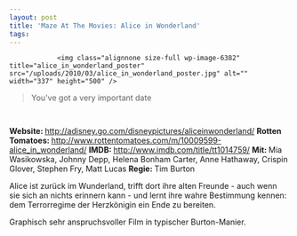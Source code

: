 ```yaml
---
layout: post
title: 'Maze At The Movies: Alice in Wonderland'
tags:
---
```



                <img class="alignnone size-full wp-image-6382" title="alice_in_wonderland_poster" src="/uploads/2010/03/alice_in_wonderland_poster.jpg" alt="" width="337" height="500" />
<blockquote>You've got a very important date</blockquote>
<img class="alignnone size-full wp-image-5898" title="movie_review_4stars" src="/uploads/2010/02/movie_review_4stars.png" alt="" width="75" height="15" />
<p><strong> Website: </strong><a href="http://adisney.go.com/disneypictures/aliceinwonderland/"><a href="http://adisney.go.com/disneypictures/aliceinwonderland/">http://adisney.go.com/disneypictures/aliceinwonderland/</a></a>
<strong>Rotten Tomatoes: </strong><a href="http://www.rottentomatoes.com/m/10009599-alice_in_wonderland/"><a href="http://www.rottentomatoes.com/m/10009599-alice_in_wonderland/">http://www.rottentomatoes.com/m/10009599-alice_in_wonderland/</a></a>
<strong>IMDB: </strong><a href="http://www.imdb.com/title/tt1014759/"><a href="http://www.imdb.com/title/tt1014759/">http://www.imdb.com/title/tt1014759/</a></a>
<strong>Mit: </strong>Mia Wasikowska, Johnny Depp, Helena Bonham Carter, Anne Hathaway, Crispin Glover, Stephen Fry, Matt Lucas
<strong>Regie: </strong>Tim Burton</p>
<p>Alice ist zurück im Wunderland, trifft dort ihre alten Freunde - auch wenn sie sich an nichts erinnern kann - und lernt ihre wahre Bestimmung kennen: dem Terrorregime der Herzkönigin ein Ende zu bereiten.</p>
<p>Graphisch sehr anspruchsvoller Film in typischer Burton-Manier.</p>
